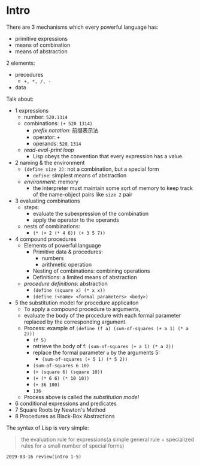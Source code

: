 # Intro

There are 3 mechanisms which every powerful language has:

- primitive expressions
- means of combination
- means of abstraction

2 elements:

- precedures
    - `+, *, /, -`
- data

Talk about:

- 1 expressions
    - number: `520.1314`
    - combinations: `(+ 520 1314)`
        - *prefix notation*: 前缀表示法
        - operator: `+` 
        - operands: `520`, `1314`
    - *read-eval-print loop*
        - Lisp obeys the convention that every expression has a value.
- 2 naming & the environment
    - `(define size 2)`: not a combination, but a special form
        - `define`: simplest means of abstraction
    - *environment*: memory
        - the interpreter must maintain some sort of memory to keep track of the name-object pairs like `size 2` pair
- 3 evaluating combinations
    - steps:
        - evaluate the subexpression of the combination
        - apply the operator to the operands
    - nests of combinations:
        - `(* (+ 2 (* 4 6)) (+ 3 5 7))`
- 4 compound procedures
    - Elements of powerful language
        - Primitive data & procedures:
            - numbers
            - arithmetic operation
        - Nesting of combinations: combining operations
        - Definitions: a limited means of abstraction
    - *procedure definitions*: abstraction
        - `(define (square x) (* x x))`
        - `(define (<name> <formal parameters> <body>) `
- 5 the substitution model for procedure applicaiton
    - To apply a compound procedure to arguments,
    - evaluate the body of the procedure with each formal parameter replaced by the corresponding argument.
    - Process: example of `(define (f a) (sum-of-squares (+ a 1) (* a 2)))`
        - `(f 5)`
        - retrieve the body of f: `(sum-of-squares (+ a 1) (* a 2))`
        - replace the formal parameter `a` by the arguments 5:
            - `(sum-of-squares (+ 5 1) (* 5 2))`
        - `(sum-of-squares 6 10)`
        - `(+ (square 6) (square 10))`
        - `(+ (* 6 6) (* 10 10))`
        - `(+ 36 100)`
        - `136`
    - Process above is called the *substitution model*
- 6 conditional expressions and predicates
- 7 Square Roots by Newton's Method
- 8 Procedures as Black-Box Abstractions

The syntax of Lisp is very simple:

> the evaluation rule for expressions(a simple general rule + specialized rules for a small number of special forms)

```
2019-03-16 review(intro 1-5)
```
